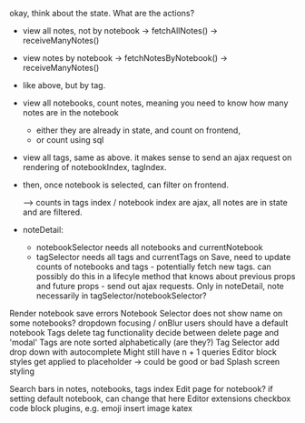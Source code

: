 
okay, think about the state. What are the actions?

 - view all notes, not by notebook -> fetchAllNotes() -> receiveManyNotes()
 - view notes by notebook -> fetchNotesByNotebook() -> receiveManyNotes()
 - like above, but by tag.
 - view all notebooks, count notes, meaning you need to know how many notes are in the notebook
    - either they are already in state, and count on frontend,
    - or count using sql
 - view all tags, same as above. it makes sense to send an ajax request
    on rendering of notebookIndex, tagIndex.
 - then, once notebook is selected, can filter on frontend.

   --> counts in tags index / notebook index are ajax, all notes are in state and are filtered.
 - noteDetail:
    - notebookSelector needs all notebooks and currentNotebook
    - tagSelector needs all tags and currentTags
  on Save, need to update counts of notebooks and tags - potentially fetch new tags.
  can possibly do this in a lifecyle method that knows about previous props and future props - send out ajax requests. Only in noteDetail, note necessarily in tagSelector/notebookSelector?


Render notebook save errors
Notebook Selector
does not show name on some notebooks?
dropdown focusing / onBlur
users should have a default notebook
Tags
delete tag functionality
decide between delete page and 'modal'
Tags are note sorted alphabetically (are they?)
Tag Selector
add drop down with autocomplete
Might still have n + 1 queries
Editor
block styles get applied to placeholder -> could be good or bad
Splash screen styling


Search bars in notes, notebooks, tags index
Edit page for notebook?
if setting default notebook, can change that here
Editor extensions
checkbox
code block
plugins, e.g.
emoji
insert image
katex
